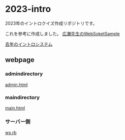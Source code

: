 2023-intro
===============

2023年のイントロクイズ作成リポジトリです。

これを参考に作成しました。
[広瀬先生のWebSoketSample](https://www.yatex.org/gitbucket/yuuji/WebSocketSample)

[去年のイントロシステム](https://www.yatex.org/gitbucket/c1200274/tokko)
## webpage
### admindirectory
[admin.html](../pges/host/admind/admin.html)


### maindirectory
[main.html](../2023-intro/pages/host/maind/main.html)

### サーバー側 
[ws.rb](../blob/master/sever/ws.rb)
